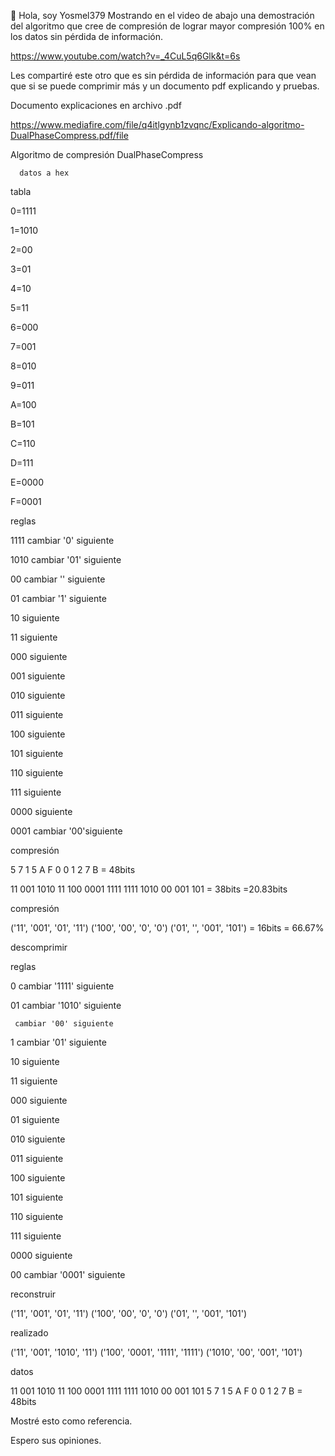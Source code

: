  👋 Hola, soy Yosmel379
 Mostrando en el video de abajo una demostración del algoritmo que cree de compresión de lograr mayor compresión 100% en los datos sin pérdida de información.

https://www.youtube.com/watch?v=_4CuL5q6Glk&t=6s


Les compartiré este otro que es sin pérdida de información para que vean que si se puede comprimir más y un documento pdf explicando y pruebas.


  Documento explicaciones en archivo .pdf
  
https://www.mediafire.com/file/q4itlgynb1zvqnc/Explicando-algoritmo-DualPhaseCompress.pdf/file


Algoritmo de compresión DualPhaseCompress


      datos a hex
      
tabla

0=1111

1=1010

2=00

3=01

4=10

5=11

6=000

7=001

8=010

9=011

A=100

B=101

C=110

D=111

E=0000

F=0001


reglas

1111 cambiar '0' siguiente

1010 cambiar '01' siguiente

00 cambiar '' siguiente

01 cambiar '1' siguiente

10 siguiente

11 siguiente

000 siguiente

001 siguiente

010 siguiente

011 siguiente

100 siguiente

101 siguiente

110 siguiente

111 siguiente

0000 siguiente

0001 cambiar '00'siguiente


compresión

5    7       1        5   A      F       0       0        1       2     7      B = 48bits

11  001  1010  11  100  0001 1111 1111  1010  00   001  101 = 38bits =20.83bits


compresión

('11', '001', '01', '11') ('100', '00', '0', '0') ('01', '', '001', '101') = 16bits = 66.67%


descomprimir

reglas

0   cambiar '1111' siguiente

01 cambiar '1010' siguiente

     cambiar '00' siguiente
     
1   cambiar '01' siguiente

10 siguiente

11 siguiente

000 siguiente

01 siguiente

010 siguiente

011 siguiente

100 siguiente

101 siguiente

110 siguiente

111 siguiente

0000 siguiente

00   cambiar '0001' siguiente


reconstruir

('11', '001', '01', '11') ('100', '00', '0', '0') ('01', '', '001', '101')


realizado

('11', '001', '1010', '11') ('100', '0001', '1111', '1111') ('1010', '00', '001', '101')


datos

11  001  1010  11  100  0001 1111 1111 1010 00 001 101
 5    7      1        5    A     F        0       0      1       2   7     B = 48bits 



Mostré esto como referencia.

Espero sus opiniones.



